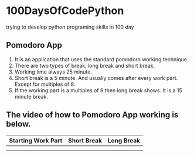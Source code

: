 # 100DaysOfCodePython
trying to develop python programing skills in 100 day

## Pomodoro App

1. It is an application that uses the standard pomodoro working technique.
2. There are two types of break, long break and short break.
3. Working time always 25 minute.
4. Short break is a 5 minute. And usually comes after every work part. Except for multiples of 8.
5. If the working part is a multiples of 8 then long break shows. It is a 15 minute break.

## The video of how to Pomodoro App working is below.

|  Starting Work Part | Short Break | Long Break |
| ------------------- | ----------- | ---------- | 
|  |    |
|   |    |
